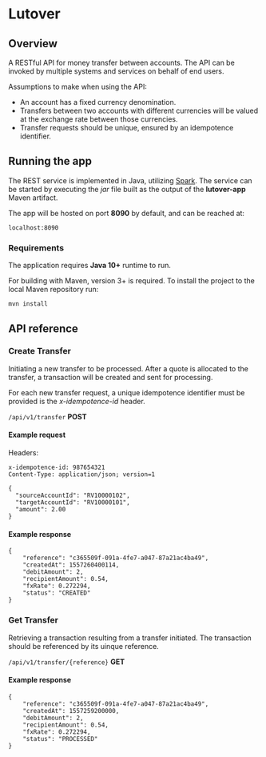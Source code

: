 # Lutover
## Overview
A RESTful API for money transfer between accounts. The API can be invoked by multiple systems and services on behalf of end users.

Assumptions to make when using the API:
* An account has a fixed currency denomination.
* Transfers between two accounts with different currencies will be valued at the exchange rate between those currencies. 
* Transfer requests should be unique, ensured by an idempotence identifier.

## Running the app
The REST service is implemented in Java, utilizing [Spark](http://sparkjava.com/). The service can be started by executing the *jar* file built as the output of the **lutover-app** Maven artifact.

The app will be hosted on port **8090** by default, and can be reached at:
```
localhost:8090
```

### Requirements
The application requires **Java 10+** runtime to run.

For building with Maven, version 3+ is required.
To install the project to the local Maven repository run:
```
mvn install
```

## API reference
### Create Transfer
Initiating a new transfer to be processed. After a quote is allocated to the transfer, a transaction will be created and sent for processing.

For each new transfer request, a unique idempotence identifier must be provided is the _x-idempotence-id_ header.

``/api/v1/transfer`` **POST**

#### Example request
Headers:

```
x-idempotence-id: 987654321
Content-Type: application/json; version=1
```
```
{
  "sourceAccountId": "RV10000102",
  "targetAccountId": "RV10000101",
  "amount": 2.00
}
```

#### Example response
```
{
    "reference": "c365509f-091a-4fe7-a047-87a21ac4ba49",
    "createdAt": 1557260400114,
    "debitAmount": 2,
    "recipientAmount": 0.54,
    "fxRate": 0.272294,
    "status": "CREATED"
}
```

### Get Transfer
Retrieving a transaction resulting from a transfer initiated. The transaction should be referenced by its uinque reference.

``/api/v1/transfer/{reference}`` **GET**

#### Example response
```
{
    "reference": "c365509f-091a-4fe7-a047-87a21ac4ba49",
    "createdAt": 1557259200000,
    "debitAmount": 2,
    "recipientAmount": 0.54,
    "fxRate": 0.272294,
    "status": "PROCESSED"
}
```